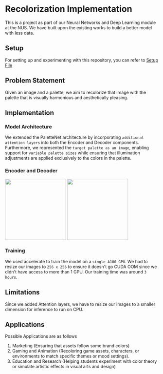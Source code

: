 # Recolorization Implementation 
This is a project as part of our Neural Networks and Deep Learning module at the NUS. We have built upon the existing works to build a better model with less data.

## Setup
For setting up and experimenting with this repository, you can refer to [Setup File](Setup.md)

## Problem Statement
Given an image and a palette, we aim to recolorize that image with the palette that is visually harmonious and aesthetically pleasing.

## Implementation

### Model Architecture
We extended the PaletteNet architecture by incorporating `additional attention layers` into both the Encoder and Decoder components. Furthermore, we represented the `target palette as an image`, enabling support for `variable palette sizes` while ensuring that illumination adjustments are applied exclusively to the colors in the palette. 


### Encoder and Decoder 
<img src="assets/Screenshot 2024-11-20 at 8.46.11 PM.png" width="200"> <img src="assets/Screenshot 2024-11-20 at 8.46.41 PM.png" width="200">

### Training
We used accelerate to train the model on a `single A100 GPU`. We had to resize our images to `256 x 256` to ensure it doesn't go CUDA OOM since we didn't have access to more than 1 GPU. Our training time was around `3 hours`.


## Limitations
Since we added Attention layers, we have to resize our images to a smaller dimension for inference to run on CPU.


## Applications
Possible Applications are as follows
1. Marketing (Ensuring that assets follow some brand colors)
2. Gaming and Animation (Recoloring game assets, characters, or environments to match specific themes or mood settings).
3. Education and Research (Helping students experiment with color theory or simulate artistic effects in visual arts and design)
